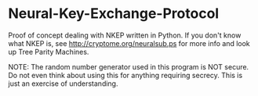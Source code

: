 Neural-Key-Exchange-Protocol
============================

Proof of concept dealing with NKEP written in Python. If you don't know what NKEP is, see http://cryptome.org/neuralsub.ps for more info and look up Tree Parity Machines.

NOTE: The random number generator used in this program is NOT secure. Do not even think about using this for anything requiring secrecy. This is just an exercise of understanding.
